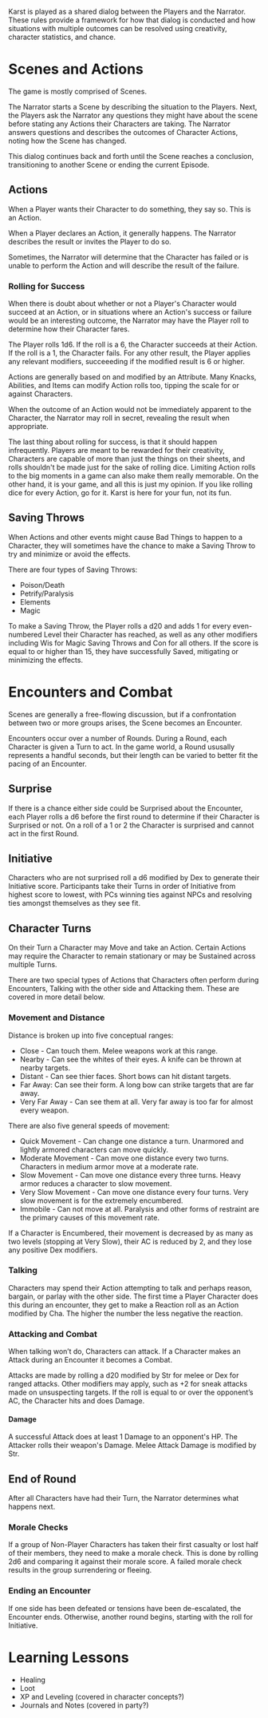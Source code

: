 Karst is played as a shared dialog between the Players and the Narrator. These rules provide a framework for how that dialog is conducted and how situations with multiple outcomes can be resolved using creativity, character statistics, and chance.

# Scenes and Actions
The game is mostly comprised of Scenes. 

The Narrator starts a Scene by describing the situation to the Players. Next, the Players ask the Narrator any questions they might have about the scene before stating any Actions their Characters are taking. The Narrator answers questions and describes the outcomes of Character Actions, noting how the Scene has changed.

This dialog continues back and forth until the Scene reaches a conclusion, transitioning to another Scene or ending the current Episode.

## Actions
When a Player wants their Character to do something, they say so. This is an Action.

When a Player declares an Action, it generally happens. The Narrator describes the result or invites the Player to do so.

Sometimes, the Narrator will determine that the Character has failed or is unable to perform the Action and will describe the result of the failure.

### Rolling for Success

When there is doubt about whether or not a Player's Character would succeed at an Action, or in situations where an Action's success or failure would be an interesting outcome, the Narrator may have the Player roll to determine how their Character fares. 

The Player rolls 1d6. If the roll is a 6, the Character succeeds at their Action. If the roll is a 1, the Character fails. For any other result, the Player applies any relevant modifiers, succeeeding if the modified result is 6 or higher.

Actions are generally based on and modified by an Attribute. Many Knacks, Abilities, and Items can modify Action rolls too, tipping the scale for or against Characters.

When the outcome of an Action would not be immediately apparent to the Character, the Narrator may roll in secret, revealing the result when appropriate.

The last thing about rolling for success, is that it should happen infrequently. Players are meant to be rewarded for their creativity, Characters are capable of more than just the things on their sheets, and rolls shouldn't be made just for the sake of rolling dice. Limiting Action rolls to the big moments in a game can also make them really memorable. On the other hand, it is your game, and all this is just my opinion. If you like rolling dice for every Action, go for it. Karst is here for your fun, not its fun.

## Saving Throws

When Actions and other events might cause Bad Things to happen to a Character, they will sometimes have the chance to make a Saving Throw to try and minimize or avoid the effects.

There are four types of Saving Throws: 

- Poison/Death
- Petrify/Paralysis
- Elements
- Magic

To make a Saving Throw, the Player rolls a d20 and adds 1 for every even-numbered Level their Character has reached, as well as any other modifiers including Wis for Magic Saving Throws and Con for all others. If the score is equal to or higher than 15, they have successfully Saved, mitigating or minimizing the effects.

# Encounters and Combat

Scenes are generally a free-flowing discussion, but if a confrontation between two or more groups arises, the Scene becomes an Encounter.

Encounters occur over a number of Rounds. During a Round, each Character is given a Turn to act. In the game world, a Round ususally represents a handful seconds, but their length can be varied to better fit the pacing of an Encounter.

## Surprise

If there is a chance either side could be Surprised about the Encounter, each Player rolls a d6 before the first round to determine if their Character is Surprised or not. On a roll of a 1 or 2 the Character is surprised and cannot act in the first Round.

## Initiative

Characters who are not surprised roll a d6 modified by Dex to generate their Initiative score. Participants take their Turns in order of Initiative from highest score to lowest, with PCs winning ties against NPCs and resolving ties amongst themselves as they see fit.

## Character Turns

On their Turn a Character may Move and take an Action. Certain Actions may require the Character to remain stationary or may be Sustained across multiple Turns.

There are two special types of Actions that Characters often perform during Encounters, Talking with the other side and Attacking them. These are covered in more detail below.

### Movement and Distance

Distance is broken up into five conceptual ranges:

* Close - Can touch them. Melee weapons work at this range.
* Nearby - Can see the whites of their eyes. A knife can be thrown at nearby targets.
* Distant - Can see thier faces. Short bows can hit distant targets.
* Far Away: Can see their form. A long bow can strike targets that are far away.
* Very Far Away - Can see them at all. Very far away is too far for almost every weapon.

There are also five general speeds of movement:

* Quick Movement - Can change one distance a turn. Unarmored and lightly armored characters can move quickly.
* Moderate Movement - Can move one distance every two turns. Characters in medium armor move at a moderate rate.
* Slow Movement - Can move one distance every three turns. Heavy armor reduces a character to slow movement.
* Very Slow Movement - Can move one distance every four turns. Very slow movement is for the extremely encumbered.
* Immobile - Can not move at all. Paralysis and other forms of restraint are the primary causes of this movement rate.

If a Character is Encumbered, their movement is decreased by as many as two levels (stopping at Very Slow), their AC is reduced by 2, and they lose any positive Dex modifiers.

### Talking

Characters may spend their Action attempting to talk and perhaps reason, bargain, or parlay with the other side. The first time a Player Character does this during an encounter, they get to make a Reaction roll as an Action modified by Cha. The higher the number the less negative the reaction.

### Attacking and Combat

When talking won’t do, Characters can attack. If a Character makes an Attack during an Encounter it becomes a Combat.

Attacks are made by rolling a d20 modified by Str for melee or Dex for ranged attacks. Other modifiers may apply, such as +2 for sneak attacks made on unsuspecting targets. If the roll is equal to or over the opponent’s AC, the Character hits and does Damage.

#### Damage

A successful Attack does at least 1 Damage to an opponent's HP. The Attacker rolls their weapon's Damage. Melee Attack Damage is modified by Str.

## End of Round

After all Characters have had their Turn, the Narrator determines what happens next.

### Morale Checks

If a group of Non-Player Characters has taken their first casualty or lost half of their members, they need to make a morale check. This is done by rolling 2d6 and comparing it against their morale score. A failed morale check results in the group surrendering or fleeing.

### Ending an Encounter

If one side has been defeated or tensions have been de-escalated, the Encounter ends. Otherwise, another round begins, starting with the roll for Initiative.

# Learning Lessons
- Healing
- Loot
- XP and Leveling (covered in character concepts?)
- Journals and Notes (covered in party?)
